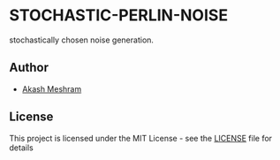 # STOCHASTIC-PERLIN-NOISE
stochastically chosen noise  generation.

## Author
*  [Akash Meshram](https://github.com/akashmeshram)

## License
This project is licensed under the MIT License - see the [LICENSE](./LICENSE) file for details
